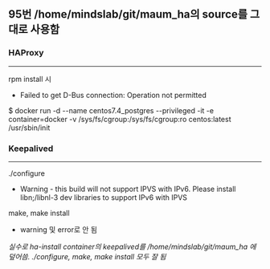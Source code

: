 ## 95번 /home/mindslab/git/maum_ha의 source를 그대로 사용함

### HAProxy
***
rpm install 시
- Failed to get D-Bus connection: Operation not permitted

$ docker run -d --name centos7.4_postgres --privileged -it -e container=docker -v /sys/fs/cgroup:/sys/fs/cgroup:ro centos:latest /usr/sbin/init

### Keepalived
***
./configure
- Warning - this build will not support IPVS with IPv6. Please install libn;/libnl-3 dev libraries to support IPv6 with IPVS

make, make install
- warning 및 error로 안 됨

_실수로 ha-install container의 keepalived를 /home/mindslab/git/maum_ha 에 덮어씀. ./configure, make, make install 모두 잘 됨_
